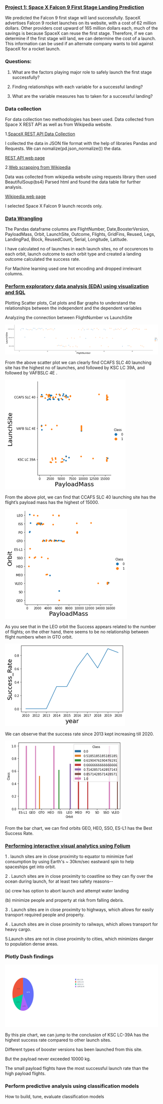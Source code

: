 ### [Project 1: Space X Falcon 9 First Stage Landing Prediction](https://github.com/HariharasudhanRajaguru-DS/IBM_Data-Science-)
We predicted the Falcon 9 first stage will land successfully. SpaceX advertises Falcon 9 rocket launches on its website, with a cost of 62 million dollars.
Other providers cost upward of 165 million dollars each, much of the savings is because SpaceX can reuse the first stage. 
Therefore, if we can determine if the first stage will land, we can determine the cost of a launch. This information can be used if an alternate company wants to bid against SpaceX for a rocket launch.

### Questions:

1. What are the factors playing major role to safely launch the first stage successfully?

2. Finding relationships with each variable for a successful landing?

3. What are the variable measures has to taken for a successful landing?

### Data collection

For data collection two methodologies has been used. Data collected from Space X REST API as well as from Wikipedia website.

1.[SpaceX REST API Data Collection](https://github.com/HariharasudhanRajaguru-DS/IBM_Data-Science-/blob/main/jupyter-labs-spacex-data-collection-api.ipynb)

   I collected the data in JSON file format with the help of libraries Pandas and Requests. We can nomalize(pd.json_normalize()) the data.
   
   [REST API web page](https://api.spacexdata.com/v4/rockets/)
   
2.[Web scrapping from Wikipedia](https://github.com/HariharasudhanRajaguru-DS/IBM_Data-Science-/blob/main/CapstoneProject_Web%20Scraping%20(1).ipynb)

   Data was collected from wikipedia website using requests library then used BeautifulSoup(bs4) Parsed html and found the data table for further analysis.
   
   [Wikipedia web page](https://en.wikipedia.org/w/index.php?title=List_of_Falcon_9_and_Falcon_Heavy_launches&oldid=1027686922)

I selected Space X Falcon 9 launch records only.

### [Data Wrangling](https://github.com/HariharasudhanRajaguru-DS/IBM_Data-Science-/blob/main/Capstone_project-week1_Data%20Wrangling.ipynb)

The Pandas dataframe columns are FlightNumber, Date,BoosterVersion, PayloadMass, Orbit, LaunchSite, Outcome, Flights, GridFins, Reused, Legs, LandingPad, Block, ReusedCount, Serial, Longitude, Latitude.

I have calculated no of launches in each launch sites, no of occurences to each orbit, launch outcome to each orbit type and created a landing outcome calculated the success rate. 

For Machine learning used one hot encoding and dropped irrelevant columns.

### [Perform exploratory data analysis (EDA) using visualization and SQL](https://github.com/HariharasudhanRajaguru-DS/IBM_Data-Science-/blob/main/Capstone_project-week2-DataAnalysis_EDA_matplotlib.ipynb)

Plotting Scatter plots, Cat plots and Bar graphs to understand the relationships between the independent and the dependent variables

Analyzing the connection between FlightNumber vs LaunchSite


![](./images/FlightNumber%20vs%20LaunchSite.png)

From the above scatter plot we can clearly find CCAFS SLC 40 launching site has the highest no of launches, and	followed by KSC LC 39A, and followed by VAFBSLC	4E .

![](./images/Payload%20and%20Launch%20Site.png)

From the above plot, we can find that CCAFS SLC 40 launching site has the flight’s payload mass has the highest of 15000.

![](./images/Payload%20and%20Orbit%20type.png)

As you see that in the LEO orbit the Success appears related to the number of flights; on the other hand, there seems to be no relationship between flight numbers when in GTO orbit.

![](./images/launch%20success%20yearly%20trend.png)

We can observe that the success rate since 2013 kept increasing till 2020.


![](./images/success%20rate%20of%20each%20orbit%20type.png)

From the bar chart, we can find orbits GEO, HEO, SSO, ES-L1 has the Best Success Rate.


### [Performing interactive visual analytics using Folium](https://github.com/HariharasudhanRajaguru-DS/IBM_Data-Science-/blob/main/CapstoneProject_week3-FoliumMap.ipynb)

1 . launch sites are in close proximity to equator to minimize fuel consumption by using Earth's ~ 30km/sec eastward spin to help spaceships get into orbit.

2 . Launch sites are in close proximity to coastline so they can fly over the ocean during launch, for at least two safety reasons-- 

   (a) crew has option to abort launch and attempt water landing 
   
   (b) minimize people and property at risk from falling debris. 
   
3 . Launch sites are in close proximity to highways, which allows for easily transport required people and property. 

4 . Launch sites are in close proximity to railways, which allows transport for heavy cargo. 

5.Launch sites are not in close proximity to cities, which minimizes danger to population dense areas.

### Plotly Dash findings 
![](./images/Pie%20chart.png)

By this pie chart, we can jump to the conclusion of KSC LC-39A has the highest success rate compared to other launch sites. 

Different types of booster versions has been launched from this site.

But the payload never exceeded 10000 kg.

The small payload flights have the most successful launch rate than the high payload flights.


### Perform predictive analysis using classification models
How to build, tune, evaluate classification models



